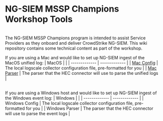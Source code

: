 # NG-SIEM MSSP Champions Workshop Tools
<br/>
The NG-SIEM MSSP Champions program is intended to assist Service Providers as they onboard and deliver CrowdStrike NG-SIEM. This wiki repository contains some technical content as part of the workshop.
<br/>

If you are using a Mac and would like to set up NG-SIEM ingest of the MacOS unified log:
| MacOS  |  |
| ------------- | ------------- |
| [Mac Config](https://github.com/mikesch33r/ngsiem-mssp-champions/blob/main/macOS/macos-unifiedlog-config.yaml)  | The local logscale collector configuration file, pre-formatted for you  |
| [Mac Parser](https://github.com/mikesch33r/ngsiem-mssp-champions/blob/main/macOS/macos-unifiedlog-parser.yaml)  | The parser that the HEC connector will use to parse the unified logs  |

<br/>
If you are using a Windows host and would like to set up NG-SIEM ingest of the Windows event log:
| Windows  |  |
| ------------- | ------------- |
| Windows Config  | The local logscale collector configuration file, pre-formatted for you  |
| Windows Parser  | The parser that the HEC connector will use to parse the event logs  |
